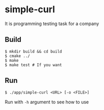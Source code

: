 # simple-curl

It is programming testing task for a company

Build
-------------

    $ mkdir build && cd build
    $ cmake ../
    $ make
    $ make test # If you want

Run
-------------

    $ ./app/simple-curl <URL> [-o <FILE>]

Run with `-h` argument to see how to use
